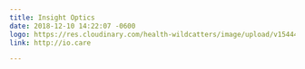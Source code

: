 ```yaml
---
title: Insight Optics
date: 2018-12-10 14:22:07 -0600
logo: https://res.cloudinary.com/health-wildcatters/image/upload/v1544473356/Insight%20Optics%20Web%20Ready.jpg
link: http://io.care

---
```

